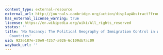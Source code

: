 ```yaml
---
content_type: external-resource
external_url: http://journals.cambridge.org/action/displayAbstract?fromPage=online&aid=173213
has_external_license_warning: true
license: https://en.wikipedia.org/wiki/All_rights_reserved
status: ''
title: 'No Vacancy: The Political Geography of Immigration Control in Advanced Industrial
  Countries'
uid: 922e187e-20e9-4257-a026-6c109db7ac09
wayback_url: ''
---
```

